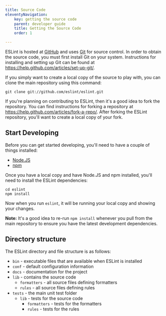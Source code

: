 ```yaml
---
title: Source Code
eleventyNavigation:
    key: getting the source code
    parent: developer guide
    title: Getting the Source Code
    order: 1

---
```


ESLint is hosted at [GitHub](https://github.com/eslint/eslint) and uses [Git](https://git-scm.com/) for source control. In order to obtain the source code, you must first install Git on your system. Instructions for installing and setting up Git can be found at <https://help.github.com/articles/set-up-git/>.

If you simply want to create a local copy of the source to play with, you can clone the main repository using this command:

```shell
git clone git://github.com/eslint/eslint.git
```

If you're planning on contributing to ESLint, then it's a good idea to fork the repository. You can find instructions for forking a repository at <https://help.github.com/articles/fork-a-repo/>. After forking the ESLint repository, you'll want to create a local copy of your fork.

## Start Developing

Before you can get started developing, you'll need to have a couple of things installed:

* [Node.JS](https://nodejs.org)
* [npm](https://www.npmjs.com/)

Once you have a local copy and have Node.JS and npm installed, you'll need to install the ESLint dependencies:

```shell
cd eslint
npm install
```

Now when you run `eslint`, it will be running your local copy and showing your changes.

**Note:** It's a good idea to re-run `npm install` whenever you pull from the main repository to ensure you have the latest development dependencies.

## Directory structure

The ESLint directory and file structure is as follows:

* `bin` - executable files that are available when ESLint is installed
* `conf` - default configuration information
* `docs` - documentation for the project
* `lib` - contains the source code
    * `formatters` - all source files defining formatters
    * `rules` - all source files defining rules
* `tests` - the main unit test folder
    * `lib` - tests for the source code
        * `formatters` - tests for the formatters
        * `rules` - tests for the rules
